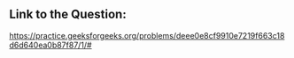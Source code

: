 ## Link to the Question:

https://practice.geeksforgeeks.org/problems/deee0e8cf9910e7219f663c18d6d640ea0b87f87/1/#
